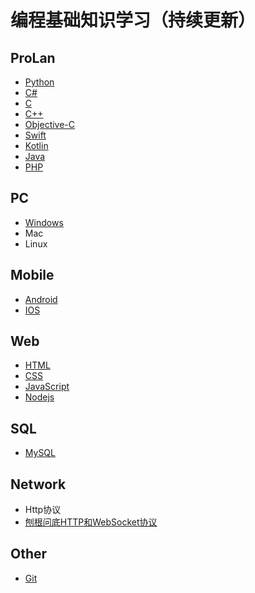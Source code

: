 # 编程基础知识学习（持续更新）

## ProLan

+ [Python](Python.md)
+ [C#](C#.md)
+ [C](C.md)
+ [C++](C++.md)
+ [Objective-C](Objective-C.md)
+ [Swift](Swift.md)
+ [Kotlin](Kotlin.md)
+ [Java]()
+ [PHP](PHP.md)

## PC

+ [Windows](PC/Windows.md)
+ Mac
+ Linux

## Mobile

+ [Android](Mobile/Android.md)
+ [IOS](Mobile/IOS.md)

## Web

+ [HTML](Web/HTML.md)
+ [CSS](Web/CSS.md)
+ [JavaScript](Web/JavaScript.md)
+ [Nodejs](Web/Nodejs.md)

## SQL

+ [MySQL](SQL/MySQL.md)

## Network

+ Http协议
+ [刨根问底HTTP和WebSocket协议](https://www.jianshu.com/p/0e5b946880b4)

## Other

+ [Git](Other/Git.md)